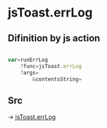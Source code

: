 # jsToast.errLog

## Difinition by js action

```js.js

var=runErrLog
	?func=jsToast.errLog
	?args=
		&contentsString=
```

## Src

-> [jsToast.errLog](https://github.com/puutaro/CommandClick/blob/master/app/src/main/java/com/puutaro/commandclick/fragment_lib/terminal_fragment/js_interface/JsToast.kt#L31)


